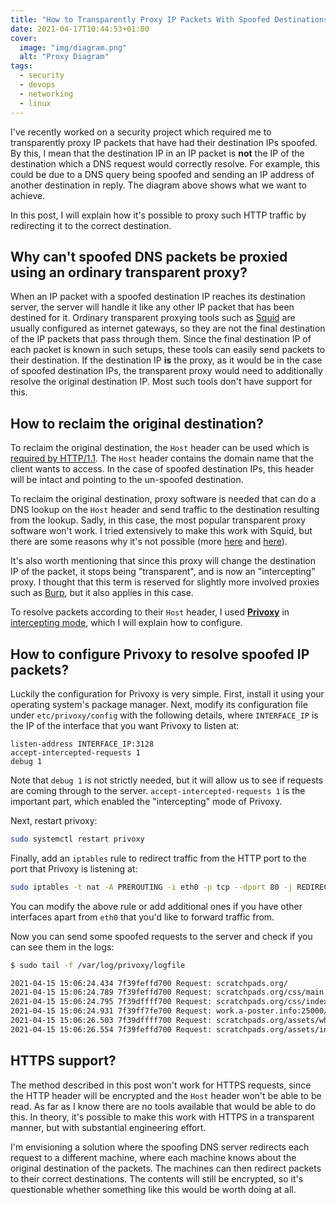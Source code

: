 ```yaml
---
title: "How to Transparently Proxy IP Packets With Spoofed Destinations"
date: 2021-04-17T10:44:53+01:00
cover:
  image: "img/diagram.png"
  alt: "Proxy Diagram"
tags:
  - security
  - devops
  - networking
  - linux
---
```


I've recently worked on a security project which required me to transparently proxy IP packets that have had their destination IPs spoofed. By this, I mean that the destination IP in an IP packet is **not** the IP of the destination which a DNS request would correctly resolve. For example, this could be due to a DNS query being spoofed and sending an IP address of another destination in reply. The diagram above shows what we want to achieve.

In this post, I will explain how it's possible to proxy such HTTP traffic by redirecting it to the correct destination.

## Why can't spoofed DNS packets be proxied using an ordinary transparent proxy?

When an IP packet with a spoofed destination IP reaches its destination server, the server will handle it like any other IP packet that has been destined for it. Ordinary transparent proxying tools such as [Squid](http://www.squid-cache.org/) are usually configured as internet gateways, so they are not the final destination of the IP packets that pass through them. Since the final destination IP of each packet is known in such setups, these tools can easily send packets to their destination. If the destination IP **is** the proxy, as it would be in the case of spoofed destination IPs, the transparent proxy would need to additionally resolve the original destination IP. Most such tools don't have support for this.

## How to reclaim the original destination?

To reclaim the original destination, the `Host` header can be used which is [required by HTTP/1.1](https://developer.mozilla.org/en-US/docs/Web/HTTP/Headers/Host). The `Host` header contains the domain name that the client wants to access. In the case of spoofed destination IPs, this header will be intact and pointing to the un-spoofed destination.

To reclaim the original destination, proxy software is needed that can do a DNS lookup on the `Host` header and send traffic to the destination resulting from the lookup. Sadly, in this case, the most popular transparent proxy software won't work. I tried extensively to make this work with Squid, but there are some reasons why it's not possible (more [here](http://squid-web-proxy-cache.1019090.n4.nabble.com/TProxy-and-client-dst-passthru-td4670189.html) and [here](http://squid-web-proxy-cache.1019090.n4.nabble.com/Force-squid-use-dns-query-result-as-the-destination-server-in-squid-tproxy-td4664036.html)).

It's also worth mentioning that since this proxy will change the destination IP of the packet, it stops being "transparent", and is now an "intercepting" proxy. I thought that this term is reserved for slightly more involved proxies such as [Burp](https://portswigger.net/burp/documentation/desktop/tools/proxy/getting-started), but it also applies in this case.

To resolve packets according to their `Host` header, I used [**Privoxy**](https://www.privoxy.org/) in [intercepting mode](https://www.privoxy.org/faq/configuration.html#INTERCEPTING), which I will explain how to configure.

## How to configure Privoxy to resolve spoofed IP packets?

Luckily the configuration for Privoxy is very simple. First, install it using your operating system's package manager. Next, modify its configuration file under `etc/privoxy/config` with the following details, where `INTERFACE_IP` is the IP of the interface that you want Privoxy to listen at:

```plaintext
listen-address INTERFACE_IP:3128
accept-intercepted-requests 1
debug 1
```

Note that `debug 1` is not strictly needed, but it will allow us to see if requests are coming through to the server. `accept-intercepted-requests 1` is the important part, which enabled the "intercepting" mode of Privoxy.

Next, restart privoxy:

```bash
sudo systemctl restart privoxy
```

Finally, add an `iptables` rule to redirect traffic from the HTTP port to the port that Privoxy is listening at:

```bash
sudo iptables -t nat -A PREROUTING -i eth0 -p tcp --dport 80 -j REDIRECT --to-port 8118
```

You can modify the above rule or add additional ones if you have other interfaces apart from `eth0` that you'd like to forward traffic from.

Now you can send some spoofed requests to the server and check if you can see them in the logs:

```bash
$ sudo tail -f /var/log/privoxy/logfile

2021-04-15 15:06:24.434 7f39feffd700 Request: scratchpads.org/
2021-04-15 15:06:24.789 7f39feffd700 Request: scratchpads.org/css/main.css
2021-04-15 15:06:24.795 7f39dffff700 Request: scratchpads.org/css/index.css
2021-04-15 15:06:24.931 7f39ff7fe700 Request: work.a-poster.info:25000/
2021-04-15 15:06:26.503 7f39dffff700 Request: scratchpads.org/assets/why/accordion.js
2021-04-15 15:06:26.554 7f39feffd700 Request: scratchpads.org/assets/index.js
```

## HTTPS support?

The method described in this post won't work for HTTPS requests, since the HTTP header will be encrypted and the `Host` header won't be able to be read. As far as I know there are no tools available that would be able to do this. In theory, it's possible to make this work with HTTPS in a transparent manner, but with substantial engineering effort.

I'm envisioning a solution where the spoofing DNS server redirects each request to a different machine, where each machine knows about the original destination of the packets. The machines can then redirect packets to their correct destinations. The contents will still be encrypted, so it's questionable whether something like this would be worth doing at all.
